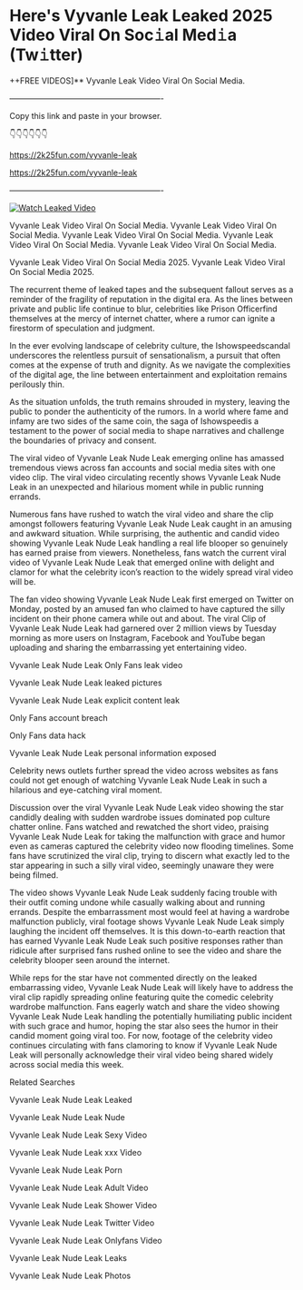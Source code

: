 # Here's Vyvanle Leak Leaked 2025 Video Viral On Soc𝚒al Med𝚒a (Tw𝚒tter)

++FREE VIDEOS]** Vyvanle Leak Video Viral On Social Media.

———————————————————-

Copy this link and paste in your browser.

👇👇👇👇👇👇

https://2k25fun.com/vyvanle-leak

https://2k25fun.com/vyvanle-leak

———————————————————-

[![Watch Leaked Video](https://miro.medium.com/v2/resize:fit:828/format:webp/1*cilzJN44JGOrTw9NJCrNHA.gif "Watch Leaked Video")](https://2k25fun.com/vyvanle-leak)

Vyvanle Leak Video Viral On Social Media. Vyvanle Leak Video Viral On Social Media. Vyvanle Leak Video Viral On Social Media. Vyvanle Leak Video Viral On Social Media. Vyvanle Leak Video Viral On Social Media.

Vyvanle Leak Video Viral On Social Media 2025. Vyvanle Leak Video Viral On Social Media 2025.

The recurrent theme of leaked tapes and the subsequent fallout serves as a reminder of the fragility of reputation in the digital era. As the lines between private and public life continue to blur, celebrities like Prison Officerfind themselves at the mercy of internet chatter, where a rumor can ignite a firestorm of speculation and judgment.

In the ever evolving landscape of celebrity culture, the Ishowspeedscandal underscores the relentless pursuit of sensationalism, a pursuit that often comes at the expense of truth and dignity. As we navigate the complexities of the digital age, the line between entertainment and exploitation remains perilously thin.

As the situation unfolds, the truth remains shrouded in mystery, leaving the public to ponder the authenticity of the rumors. In a world where fame and infamy are two sides of the same coin, the saga of Ishowspeedis a testament to the power of social media to shape narratives and challenge the boundaries of privacy and consent.

The viral video of Vyvanle Leak Nude Leak emerging online has amassed tremendous views across fan accounts and social media sites with one video clip. The viral video circulating recently shows Vyvanle Leak Nude Leak in an unexpected and hilarious moment while in public running errands.

Numerous fans have rushed to watch the viral video and share the clip amongst followers featuring Vyvanle Leak Nude Leak caught in an amusing and awkward situation. While surprising, the authentic and candid video showing Vyvanle Leak Nude Leak handling a real life blooper so genuinely has earned praise from viewers. Nonetheless, fans watch the current viral video of Vyvanle Leak Nude Leak that emerged online with delight and clamor for what the celebrity icon’s reaction to the widely spread viral video will be.

The fan video showing Vyvanle Leak Nude Leak first emerged on Twitter on Monday, posted by an amused fan who claimed to have captured the silly incident on their phone camera while out and about. The viral Clip of Vyvanle Leak Nude Leak had garnered over 2 million views by Tuesday morning as more users on Instagram, Facebook and YouTube began uploading and sharing the embarrassing yet entertaining video.

Vyvanle Leak Nude Leak Only Fans leak video

Vyvanle Leak Nude Leak leaked pictures

Vyvanle Leak Nude Leak explicit content leak

Only Fans account breach

Only Fans data hack

Vyvanle Leak Nude Leak personal information exposed

Celebrity news outlets further spread the video across websites as fans could not get enough of watching Vyvanle Leak Nude Leak in such a hilarious and eye-catching viral moment.

Discussion over the viral Vyvanle Leak Nude Leak video showing the star candidly dealing with sudden wardrobe issues dominated pop culture chatter online. Fans watched and rewatched the short video, praising Vyvanle Leak Nude Leak for taking the malfunction with grace and humor even as cameras captured the celebrity video now flooding timelines. Some fans have scrutinized the viral clip, trying to discern what exactly led to the star appearing in such a silly viral video, seemingly unaware they were being filmed.

The video shows Vyvanle Leak Nude Leak suddenly facing trouble with their outfit coming undone while casually walking about and running errands. Despite the embarrassment most would feel at having a wardrobe malfunction publicly, viral footage shows Vyvanle Leak Nude Leak simply laughing the incident off themselves. It is this down-to-earth reaction that has earned Vyvanle Leak Nude Leak such positive responses rather than ridicule after surprised fans rushed online to see the video and share the celebrity blooper seen around the internet.

While reps for the star have not commented directly on the leaked embarrassing video, Vyvanle Leak Nude Leak will likely have to address the viral clip rapidly spreading online featuring quite the comedic celebrity wardrobe malfunction. Fans eagerly watch and share the video showing Vyvanle Leak Nude Leak handling the potentially humiliating public incident with such grace and humor, hoping the star also sees the humor in their candid moment going viral too. For now, footage of the celebrity video continues circulating with fans clamoring to know if Vyvanle Leak Nude Leak will personally acknowledge their viral video being shared widely across social media this week.

Related Searches

Vyvanle Leak Nude Leak Leaked

Vyvanle Leak Nude Leak Nude

Vyvanle Leak Nude Leak Sexy Video

Vyvanle Leak Nude Leak xxx Video

Vyvanle Leak Nude Leak Porn

Vyvanle Leak Nude Leak Adult Video

Vyvanle Leak Nude Leak Shower Video

Vyvanle Leak Nude Leak Twitter Video

Vyvanle Leak Nude Leak Onlyfans Video

Vyvanle Leak Nude Leak Leaks

Vyvanle Leak Nude Leak Photos